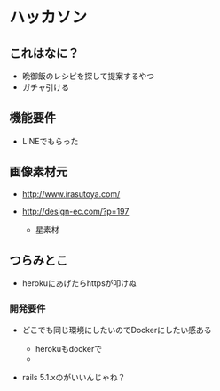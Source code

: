 # ハッカソン

## これはなに？
- 晩御飯のレシピを探して提案するやつ
- ガチャ引ける

## 機能要件
- LINEでもらった

## 画像素材元
- http://www.irasutoya.com/

- http://design-ec.com/?p=197
  - 星素材

## つらみとこ
- herokuにあげたらhttpsが叩けぬ


### 開発要件
- どこでも同じ環境にしたいのでDockerにしたい感ある
  - herokuもdockerで
  - [](http://qiita.com/mpppk/items/cab82ec97fad37867eba)



- rails 5.1.xのがいいんじゃね？


